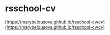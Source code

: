# rsschool-cv
[https://marybelousova.github.io/rsschool-cv/cv](https://marybelousova.github.io/rsschool-cv/cv)
